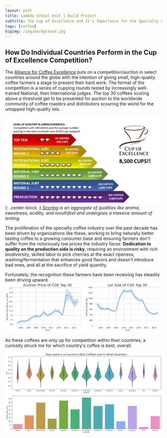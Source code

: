 ```yaml
---
layout: post
title: Lambda School Unit 1 Build Project
subtitle: The Cup of Excellence and It's Importance for the Specialty Coffee Industry
tags: [coffee]
bigimg: /img/background.jpg
---
```


## How Do Individual Countries Perform in the Cup of Excellence Competition?

  The [Alliance for Coffee Excellence](www.https://allianceforcoffeeexcellence.org/cup-of-excellence/) puts on a competition/auction in select countries around the globe with the intention of giving small, high-quality coffee farmers a stage to present their hard work. The format of the competition is a series of cupping rounds tasted by increasingly well-trained National, then International judges. The top 30 coffees scoring above a threshold get to be presented for auction to the worldwide community of coffee roasters and distributors scouring the world for the untapped high-quality lots.  

![](/img/slide1.jpeg){: .center-block :}
*[Scoring](https://github.com/dgansen/dgansen.github.io/raw/master/img/cupping_form_new-3.pdf) is an aggregate of qualities like aroma, sweetness, acidity, and mouthfeel and undergoes a massive amount of testing.*

The proliferation of the specialty  coffee industry over the past decade has been driven by organizations like these, working to bring naturally better tasting coffee to a growing consumer base and ensuring farmers don't suffer from the notoriously low prices the industry faces. **Dedication to quality on the production side is risky**, requiring an environment with rich biodiversity, skilled labor to pick cherries at the exact ripeness, washing/fermentation that enhances good flavors and doesn't introduce bad ones, and all at the sacrifice of yield quantity. 

Fortunately, the recognition these farmers have been receiving has steadily been driving upward.
![chart](/img/price-lotsize.png)

As these coffees are only up for competition within their countries, a curiosity struck me for which country's coffee is best, overall.

![violin graph](/img/violin.png)
